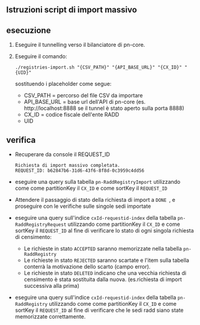 ## Istruzioni script di import massivo

## esecuzione

1. Eseguire il tunnelling verso il bilanciatore di pn-core.

2. Eseguire il comando:

    ```
    ./registries-import.sh "{CSV_PATH}" "{API_BASE_URL}" "{CX_ID}" "{UID}"
    ```
   sostituendo i placeholder come segue:

     - CSV_PATH = percorso del file CSV da importare
     - API_BASE_URL = base url dell'API di pn-core (es. http://localhost:8888 se il tunnel è stato aperto sulla porta 8888)
     - CX_ID = codice fiscale dell'ente RADD
     - UID

## verifica

- Recuperare da console il REQUEST_ID

    ```
    Richiesta di import massivo completata.
    REQUEST_ID: b62847b6-31d6-43f6-8f8d-0c3959c4dd56
    ```
- eseguire una query sulla tabella ```pn-RaddRegistryImport``` utilizzando come come partitionKey il ```CX_ID``` e come sortKey il ```REQUEST_ID```
   
- Attendere il passaggio di stato della richiesta di import a ```DONE ```, e proseguire con le verifiche sulle singole sedi importate
   
- eseguire una query sull'indice ```cxId-requestid-index``` della tabella ```pn-RaddRegistryRequest``` utilizzando come partitionKey il ```CX_ID``` 
  e come sortKey il ```REQUEST_ID``` al fine di verificare lo stato di ogni singola richiesta di censimento:
  
    - Le richieste in stato ```ACCEPTED``` saranno memorizzate nella tabella ```pn-RaddRegistry```
    - Le richieste in stato ```REJECTED``` saranno scartate e l'item sulla tabella conterrà la motivazione dello scarto (campo error).
    - Le richieste in stato ```DELETED``` indicano che una vecchia richiesta di censimento è stata sostituita dalla nuova. (es.richiesta di import successiva alla prima)
   
- eseguire una query sull'indice ```cxId-requestid-index``` della tabella ```pn-RaddRegistry``` utilizzando come come partitionKey il ```CX_ID```
  e come sortKey il ```REQUEST_ID``` al fine di verificare che le sedi radd siano state memorizzate correttamente.
